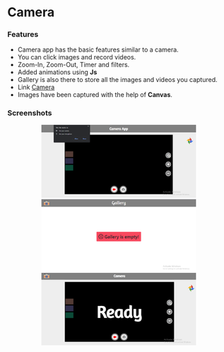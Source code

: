 # Camera



<h3>Features</h3>
 <ul>
  <li>Camera app has the basic features similar to a camera.</li>
  <li>You can click images and record videos.</li>
  <li>Zoom-In, Zoom-Out, Timer and filters.</li>
  <li>Added animations using <b>Js</b></li>
  <li>Gallery is also there to store all the images and videos you captured.</li>
  <li>Link <a href="https://candy-6646.github.io/Camera/">Camera</a></li>
  <li>Images have been captured with the help of <b>Canvas</b>.</li>
 </ul>



 <h3>Screenshots</h3>
 <p align="center">
  <img src="/images/s1.png" width="350" title="hover text" alt="s1">
  <img src="/images/s2.png" width="350" title="hover text" alt="s2">
   <img src="/images/s3.png" width="350" title="hover text" alt="s3">
 </p>
